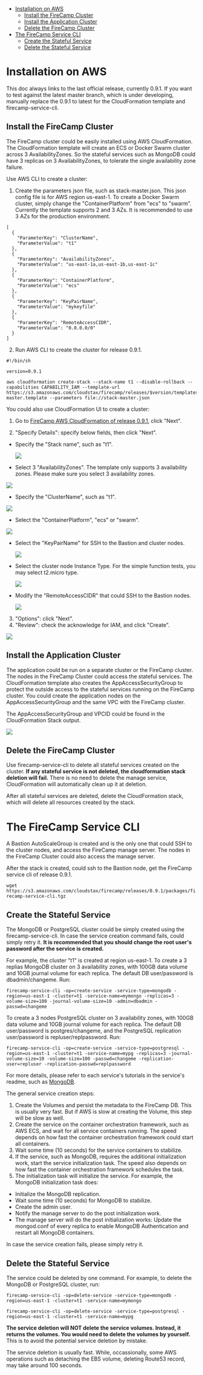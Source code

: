 * [Installation on AWS](https://github.com/cloudstax/firecamp/tree/master/docs/installation#installation-on-aws)
  * [Install the FireCamp Cluster](https://github.com/cloudstax/firecamp/tree/master/docs/installation#install-the-firecamp-cluster)
  * [Install the Application Cluster](https://github.com/cloudstax/firecamp/tree/master/docs/installation#install-the-application-cluster)
  * [Delete the FireCamp Cluster](https://github.com/cloudstax/firecamp/tree/master/docs/installation#delete-the-firecamp-cluster)
* [The FireCamp Service CLI](https://github.com/cloudstax/firecamp/tree/master/docs/installation#the-firecamp-service-cli)
  * [Create the Stateful Service](https://github.com/cloudstax/firecamp/tree/master/docs/installation#create-the-stateful-service)
  * [Delete the Stateful Service](https://github.com/cloudstax/firecamp/tree/master/docs/installation#delete-the-stateful-service)

# Installation on AWS
This doc always links to the last official release, currently 0.9.1. If you want to test against the latest master branch, which is under developing, manually replace the 0.9.1 to latest for the CloudFormation template and firecamp-service-cli.

## Install the FireCamp Cluster
The FireCamp cluster could be easily installed using AWS CloudFormation. The CloudFormation template will create an ECS or Docker Swarm cluster across 3 AvailabilityZones. So the stateful services such as MongoDB could have 3 replicas on 3 AvailabilityZones, to tolerate the single availability zone failure.

Use AWS CLI to create a cluster:
1. Create the parameters json file, such as stack-master.json. This json config file is for AWS region us-east-1. To create a Docker Swarm cluster, simply change the "ContainerPlatform" from "ecs" to "swarm".
Currently the template supports 2 and 3 AZs. It is recommended to use 3 AZs for the production environment.
```
[
  {
    "ParameterKey": "ClusterName",
    "ParameterValue": "t1"
  },
  {
    "ParameterKey": "AvailabilityZones",
    "ParameterValue": "us-east-1a,us-east-1b,us-east-1c"
  },
  {
    "ParameterKey": "ContainerPlatform",
    "ParameterValue": "ecs"
  },
  {
    "ParameterKey": "KeyPairName",
    "ParameterValue": "mykeyfile"
  },
  {
    "ParameterKey": "RemoteAccessCIDR",
    "ParameterValue": "0.0.0.0/0"
  }
]
```

2. Run AWS CLI to create the cluster for release 0.9.1.
```
#!/bin/sh

version=0.9.1

aws cloudformation create-stack --stack-name t1 --disable-rollback --capabilities CAPABILITY_IAM --template-url https://s3.amazonaws.com/cloudstax/firecamp/releases/$version/templates/firecamp-master.template --parameters file://stack-master.json
```

You could also use CloudFormation UI to create a cluster:
1. Go to [FireCamp AWS CloudFormation of release 0.9.1](https://console.aws.amazon.com/cloudformation/home#/stacks/new?templateURL=https://s3.amazonaws.com/cloudstax/firecamp/releases/0.9.1/templates/firecamp-master.template), click "Next".

2. "Specify Details": specify below fields, then click "Next".
* Specify the "Stack name", such as "t1".

  ![](https://s3.amazonaws.com/cloudstax/firecamp/docs/install/cfstack+StackName.png)

* Select 3 "AvailabilityZones". The template only supports 3 availability zones. Please make sure you select 3 availability zones.

![](https://s3.amazonaws.com/cloudstax/firecamp/docs/install/cfstack+AvailabilityZones.png)

* Specify the "ClusterName", such as "t1".

![](https://s3.amazonaws.com/cloudstax/firecamp/docs/install/cf+clustername.png)

* Select the "ContainerPlatform", "ecs" or "swarm".

![](https://s3.amazonaws.com/cloudstax/firecamp/docs/install/cf+platform.png)

* Select the "KeyPairName" for SSH to the Bastion and cluster nodes.

  ![](https://s3.amazonaws.com/cloudstax/firecamp/docs/install/cf+stack+KeyPairName.png)

* Select the cluster node Instance Type. For the simple function tests, you may select t2.micro type.

  ![](https://s3.amazonaws.com/cloudstax/firecamp/docs/install/cfstack+NodeInstanceType.png)

* Modify the "RemoteAccessCIDR" that could SSH to the Bastion nodes.

  ![](https://s3.amazonaws.com/cloudstax/firecamp/docs/install/cfstack+RemoteAccessCIDR.png)

3. "Options": click "Next".
4. "Review": check the acknowledge for IAM, and click "Create".

![](https://s3.amazonaws.com/cloudstax/firecamp/docs/install/cfstack+AckIAM.png)

## Install the Application Cluster
The application could be run on a separate cluster or the FireCamp cluster. The nodes in the FireCamp Cluster could access the stateful services. The CloudFormation template also creates the AppAccessSecurityGroup to protect the outside access to the stateful services running on the FireCamp cluster. You could create the application nodes on the AppAccessSecurityGroup and the same VPC with the FireCamp cluster.

The AppAccessSecurityGroup and VPCID could be found in the CloudFormation Stack output.

![](https://s3.amazonaws.com/cloudstax/firecamp/docs/install/cf+outputs.png)

## Delete the FireCamp Cluster
Use firecamp-service-cli to delete all stateful services created on the cluster. **If any stateful service is not deleted, the cloudformation stack deletion will fail.** There is no need to delete the manage service, CloudFormation will automatically clean up it at deletion.

After all stateful services are deleted, delete the CloudFormation stack, which will delete all resources created by the stack.

# The FireCamp Service CLI
A Bastion AutoScaleGroup is created and is the only one that could SSH to the cluster nodes, and access the FireCamp manage server. The nodes in the FireCamp Cluster could also access the manage server.

After the stack is created, could ssh to the Bastion node, get the FireCamp service cli of release 0.9.1.

  `wget https://s3.amazonaws.com/cloudstax/firecamp/releases/0.9.1/packages/firecamp-service-cli.tgz`

## Create the Stateful Service
The MongoDB or PostgreSQL cluster could be simply created using the firecamp-service-cli. In case the service creation command fails, could simply retry it. **It is recommended that you should change the root user's password after the service is created.**

For example, the cluster "t1" is created at region us-east-1. To create a 3 replias MongoDB cluster on 3 availability zones, with 100GB data volume and 10GB journal volume for each replica. The default DB user/password is dbadmin/changeme. Run:
```
firecamp-service-cli -op=create-service -service-type=mongodb -region=us-east-1 -cluster=t1 -service-name=mymongo -replicas=3 -volume-size=100 -journal-volume-size=10 -admin=dbadmin -passwd=changeme
```

To create a 3 nodes PostgreSQL cluster on 3 availability zones, with 100GB data volume and 10GB journal volume for each replica. The default DB user/password is postgres/changeme, and the PostgreSQL replication user/password is repluser/replpassword. Run:
```
firecamp-service-cli -op=create-service -service-type=postgresql -region=us-east-1 -cluster=t1 -service-name=mypg -replicas=3 -journal-volume-size=10 -volume-size=100 -passwd=changeme -replication-user=repluser -replication-passwd=replpassword
```

For more details, please refer to each service's tutorials in the service's readme, such as [MongoDB](https://github.com/cloudstax/firecamp/tree/master/catalog/mongodb).

The general service creation steps:
1. Create the Volumes and persist the metadata to the FireCamp DB. This is usually very fast. But if AWS is slow at creating the Volume, this step will be slow as well.
2. Create the service on the container orchestration framework, such as AWS ECS, and wait for all service containers running. The speed depends on how fast the container orchestration framework could start all containers.
3. Wait some time (10 seconds) for the service containers to stabilize.
4. If the service, such as MongoDB, requires the additional initialization work, start the service initialization task. The speed also depends on how fast the container orchestration framework schedules the task.
5. The initialization task will initialize the service. For example, the MongoDB initialization task does:
  * Initialize the MongoDB replication.
  * Wait some time (10 seconds) for MongoDB to stabilize.
  * Create the admin user.
  * Notify the manage server to do the post initialization work.
  * The manage server will do the post initialization works: Update the mongod.conf of every replica to enable MongoDB Authentication and restart all MongoDB containers.

In case the service creation fails, please simply retry it.


## Delete the Stateful Service
The service could be deleted by one command. For example, to delete the MongoDB or PostgreSQL cluster, run:
```
firecamp-service-cli -op=delete-service -service-type=mongodb -region=us-east-1 -cluster=t1 -service-name=mymongo
```
```
firecamp-service-cli -op=delete-service -service-type=postgresql -region=us-east-1 -cluster=t1 -service-name=mypg
```

**The service deletion will NOT delete the service volumes. Instead, it returns the volumes. You would need to delete the volumes by yourself.** This is to avoid the potential service deletion by mistake.

The service deletion is usually fast. While, occassionally, some AWS operations such as detaching the EBS volume, deleting Route53 record, may take around 100 seconds.
